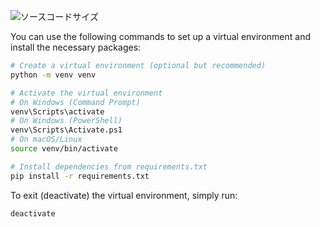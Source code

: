 ![ソースコードサイズ](https://img.shields.io/github/languages/code-size/yakinoki/code-sandbox-lab)


You can use the following commands to set up a virtual environment and install the necessary packages:

```sh
# Create a virtual environment (optional but recommended)
python -m venv venv

# Activate the virtual environment
# On Windows (Command Prompt)
venv\Scripts\activate
# On Windows (PowerShell)
venv\Scripts\Activate.ps1
# On macOS/Linux
source venv/bin/activate

# Install dependencies from requirements.txt
pip install -r requirements.txt
```

To exit (deactivate) the virtual environment, simply run:

```sh
deactivate
```

